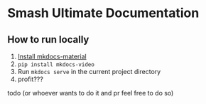 # Smash Ultimate Documentation

## How to run locally
1. [Install mkdocs-material](https://squidfunk.github.io/mkdocs-material/getting-started/)
2. `pip install mkdocs-video`
3. Run `mkdocs serve` in the current project directory
4. profit???

todo (or whoever wants to do it and pr feel free to do so)